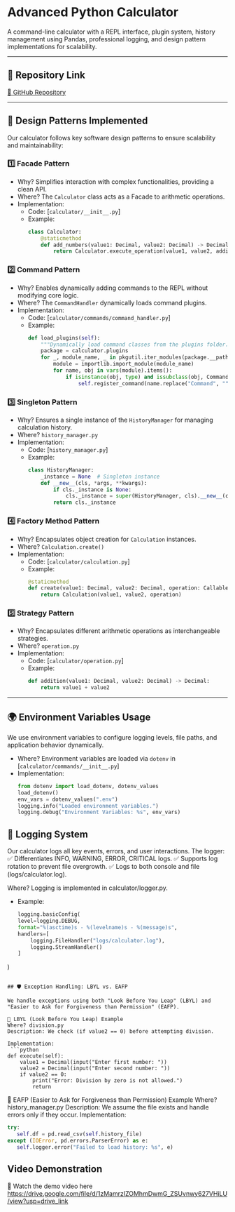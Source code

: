 # Advanced Python Calculator  
A command-line calculator with a REPL interface, plugin system, history management using Pandas, professional logging, and design pattern implementations for scalability.

---

## 🔗 Repository Link
[🔗 GitHub Repository](https://github.com/hnp36/MidTerm-2025.git)

---

## 📌 Design Patterns Implemented

Our calculator follows key software design patterns to ensure scalability and maintainability:

### 1️⃣ Facade Pattern  
- Why? Simplifies interaction with complex functionalities, providing a clean API.  
- Where? The `Calculator` class acts as a Facade to arithmetic operations.  
- Implementation:  
  - Code: [`calculator/__init__.py`]
  - Example:  
    ```python
    class Calculator:
        @staticmethod
        def add_numbers(value1: Decimal, value2: Decimal) -> Decimal:
            return Calculator.execute_operation(value1, value2, addition)
    ```
  
### 2️⃣ Command Pattern  
- Why? Enables dynamically adding commands to the REPL without modifying core logic.  
- Where? The `CommandHandler` dynamically loads command plugins.  
- Implementation: 
  - Code: [`calculator/commands/command_handler.py`]
  - Example:  
    ```python
    def load_plugins(self):
        """Dynamically load command classes from the plugins folder."""
        package = calculator.plugins
        for _, module_name, _ in pkgutil.iter_modules(package.__path__, package.__name__ + "."):
            module = importlib.import_module(module_name)
            for name, obj in vars(module).items():
                if isinstance(obj, type) and issubclass(obj, Command) and obj is not Command:
                    self.register_command(name.replace("Command", "").lower(), obj())
    ```

### 3️⃣ Singleton Pattern 
- Why? Ensures a single instance of the `HistoryManager` for managing calculation history.  
- Where? `history_manager.py`  
- Implementation: 
  - Code: [`history_manager.py`]
  - Example:  
    ```python
    class HistoryManager:
        _instance = None  # Singleton instance
        def __new__(cls, *args, **kwargs):
            if cls._instance is None:
                cls._instance = super(HistoryManager, cls).__new__(cls)
            return cls._instance
    ```

### 4️⃣ Factory Method Pattern  
- Why? Encapsulates object creation for `Calculation` instances.  
- Where? `Calculation.create()`  
- Implementation:  
  - Code: [`calculator/calculation.py`]
  - Example:  
    ```python
    @staticmethod
    def create(value1: Decimal, value2: Decimal, operation: Callable[[Decimal, Decimal], Decimal]):
        return Calculation(value1, value2, operation)
    ```

### 5️⃣ Strategy Pattern 
- Why? Encapsulates different arithmetic operations as interchangeable strategies.  
- Where? `operation.py`  
- Implementation: 
  - Code: [`calculator/operation.py`]
  - Example:  
    ```python
    def addition(value1: Decimal, value2: Decimal) -> Decimal:
        return value1 + value2
    ```

---

## 🌍 Environment Variables Usage 

We use environment variables to configure logging levels, file paths, and application behavior dynamically.  

- Where? Environment variables are loaded via `dotenv` in [`calculator/commands/__init__.py`] 
- Implementation:  
  ```python
  from dotenv import load_dotenv, dotenv_values
  load_dotenv()
  env_vars = dotenv_values(".env")  
  logging.info("Loaded environment variables.")
  logging.debug("Environment Variables: %s", env_vars)

##  📝 Logging System
Our calculator logs all key events, errors, and user interactions. The logger:
✅ Differentiates INFO, WARNING, ERROR, CRITICAL logs.
✅ Supports log rotation to prevent file overgrowth.
✅ Logs to both console and file (logs/calculator.log).

Where? Logging is implemented in calculator/logger.py.
- Example:  
    ```python
    logging.basicConfig(
    level=logging.DEBUG,
    format="%(asctime)s - %(levelname)s - %(message)s",
    handlers=[
        logging.FileHandler("logs/calculator.log"),
        logging.StreamHandler()
    ]
) 
```

## 🛡️ Exception Handling: LBYL vs. EAFP

We handle exceptions using both "Look Before You Leap" (LBYL) and "Easier to Ask for Forgiveness than Permission" (EAFP).

🔹 LBYL (Look Before You Leap) Example
Where? division.py
Description: We check (if value2 == 0) before attempting division.

Implementation:
 ```python
def execute(self):
    value1 = Decimal(input("Enter first number: "))
    value2 = Decimal(input("Enter second number: "))
    if value2 == 0:
        print("Error: Division by zero is not allowed.")
        return
 ```

 
🔹 EAFP (Easier to Ask for Forgiveness than Permission) Example
Where? history_manager.py
Description: We assume the file exists and handle errors only if they occur.
Implementation:
 ```python
 try:
    self.df = pd.read_csv(self.history_file)
except (IOError, pd.errors.ParserError) as e:
    self.logger.error("Failed to load history: %s", e)

  ```

  ## Video Demonstration
  🎥 Watch the demo video here
  https://drive.google.com/file/d/1zMamrzIZOMhmDwmG_ZSUvnwy627VHiLU/view?usp=drive_link
  